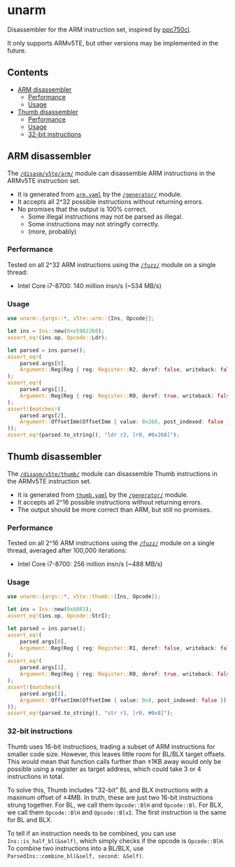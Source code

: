 # unarm

Disassembler for the ARM instruction set, inspired by [ppc750cl](https://github.com/encounter/ppc750cl).

It only supports ARMv5TE, but other versions may be implemented in the future.

## Contents

- [ARM disassembler](#arm-disassembler)
  - [Performance](#performance)
  - [Usage](#usage)
- [Thumb disassembler](#thumb-disassembler)
  - [Performance](#performance-1)
  - [Usage](#usage-1)
  - [32-bit instructions](#32-bit-instructions)

## ARM disassembler

The [`/disasm/v5te/arm/`](/disasm/src/v5te/arm/) module can disassemble ARM instructions in the ARMv5TE instruction set.

- It is generated from [`arm.yaml`](/arm.yaml) by the [`/generator/`](/generator/) module.
- It accepts all 2^32 possible instructions without returning errors.
- No promises that the output is 100% correct.
  - Some illegal instructions may not be parsed as illegal.
  - Some instructions may not stringify correctly.
  - (more, probably)

### Performance

Tested on all 2^32 ARM instructions using the [`/fuzz/`](/fuzz/) module on a single thread:

- Intel Core i7-8700: 140 million insn/s (~534 MB/s)

### Usage

```rust
use unarm::{args::*, v5te::arm::{Ins, Opcode}};

let ins = Ins::new(0xe5902268);
assert_eq!(ins.op, Opcode::Ldr);

let parsed = ins.parse();
assert_eq!(
    parsed.args[0],
    Argument::Reg(Reg { reg: Register::R2, deref: false, writeback: false })
);
assert_eq!(
    parsed.args[1],
    Argument::Reg(Reg { reg: Register::R0, deref: true, writeback: false })
);
assert!(matches!(
    parsed.args[2],
    Argument::OffsetImm(OffsetImm { value: 0x268, post_indexed: false })
));
assert_eq!(parsed.to_string(), "ldr r2, [r0, #0x268]");
```

## Thumb disassembler

The [`/disasm/v5te/thumb/`](/disasm/src/v5te/thumb/) module can disassemble Thumb instructions in the ARMv5TE instruction set.

- It is generated from [`thumb.yaml`](/thumb.yaml) by the [`/generator/`](/generator/) module.
- It accepts all 2^16 possible instructions without returning errors.
- The output should be more correct than ARM, but still no promises.

### Performance

Tested on all 2^16 ARM instructions using the [`/fuzz/`](/fuzz/) module on a single thread, averaged after 100,000 iterations:

- Intel Core i7-8700: 256 million insn/s (~488 MB/s)

### Usage

```rust
use unarm::{args::*, v5te::thumb::{Ins, Opcode}};

let ins = Ins::new(0x6081);
assert_eq!(ins.op, Opcode::StrI);

let parsed = ins.parse();
assert_eq!(
    parsed.args[0],
    Argument::Reg(Reg { reg: Register::R1, deref: false, writeback: false })
);
assert_eq!(
    parsed.args[1],
    Argument::Reg(Reg { reg: Register::R0, deref: true, writeback: false })
);
assert!(matches!(
    parsed.args[2],
    Argument::OffsetImm(OffsetImm { value: 0x8, post_indexed: false })
));
assert_eq!(parsed.to_string(), "str r1, [r0, #0x8]");
```

### 32-bit instructions

Thumb uses 16-bit instructions, trading a subset of ARM instructions for smaller code size. However, this leaves little room
for BL/BLX target offsets. This would mean that function calls further than ±1KB away would only be possible using
a register as target address, which could take 3 or 4 instructions in total.

To solve this, Thumb includes "32-bit" BL and BLX instructions with a maximum offset of ±4MB. In truth, these are just two
16-bit instructions strung together. For BL, we call them `Opcode::BlH` and `Opcode::Bl`. For BLX, we call them `Opcode::BlH`
and `Opcode::BlxI`. The first instruction is the same for BL and BLX.

To tell if an instruction needs to be combined, you can use `Ins::is_half_bl(&self)`, which simply checks if the opcode is
`Opcode::BlH`. To combine two instructions into a BL/BLX, use `ParsedIns::combine_bl(&self, second: &Self)`.
